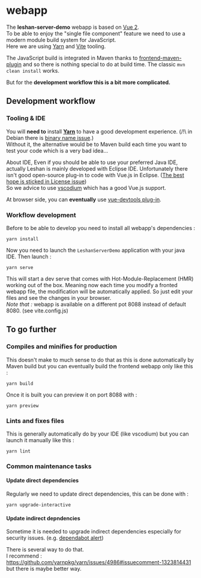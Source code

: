 # webapp

The **leshan-server-demo** webapp is based on [Vue 2](https://v2.vuejs.org/).  
To be able to enjoy the "single file component" feature we need to use a modern module build system for JavaScript.  
Here we are using [Yarn](https://yarnpkg.com/) and [Vite](https://vitejs.dev/) tooling. 

The JavaScript build is integrated in Maven thanks to [frontend-maven-plugin](https://github.com/eirslett/frontend-maven-plugin) and so there is nothing special to do at build time. The classic `mvn clean install` works.

But for the **development workflow this is a bit more complicated.**

## Development workflow

### Tooling & IDE
You will **need to** install **[Yarn](https://yarnpkg.com)** to have a good development experience. (/!\ in Debian there is [binary name issue](https://bugs.debian.org/cgi-bin/bugreport.cgi?bug=940511#34).)  
Without it, the alternative would be to Maven build each time you want to test your code which is a very bad idea...

About IDE, Even if you should be able to use your preferred Java IDE, actually Leshan is mainly developed with Eclipse IDE.
Unfortunately there isn't good open-source plug-in to code with Vue.js in Eclipse. ([The best hope is sticked in License issue](https://github.com/eclipse/wildwebdeveloper/issues/83))  
So we advice to use [vscodium](https://vscodium.com/) which has a good Vue.js support.
 
At browser side, you can **eventually** use [vue-devtools plug-in](https://github.com/vuejs/vue-devtools).

### Workflow development 
Before to be able to develop you need to install all webapp's dependencies :
 
```
yarn install
```
Now you need to launch the `LeshanServerDemo` application with your java IDE.
Then launch :

```
yarn serve
```
This will start a dev serve that comes with Hot-Module-Replacement (HMR) working out of the box. Meaning now each time you modify a fronted webapp file, the modification will be automatically applied. So just edit your files and see the changes in your browser.  
_Note that :_ webapp is available on a different pot 8088 instead of default 8080. (see vite.config.js)

## To go further

### Compiles and minifies for production

This doesn't make to much sense to do that as this is done automatically by Maven build but you can eventually build the frontend webapp only like this :  

```
yarn build
```

Once it is built you can preview it on port 8088 with : 
```
yarn preview
```

### Lints and fixes files

This is generally automatically do by your IDE (like vscodium) but you can launch it manually like this : 

```
yarn lint
```

### Common maintenance tasks

#### Update direct dependencies

Regularly we need to update direct dependencies, this can be done with : 

```
yarn upgrade-interactive    
```

#### Update indirect depndencies

Sometime it is needed to upgrade indirect dependencies especially for security issues. (e.g. [dependabot alert](https://github.com/eclipse/leshan/security/dependabot)) 

There is several way to do that.   
I recommend : https://github.com/yarnpkg/yarn/issues/4986#issuecomment-1323814431 but there is maybe better way. 
